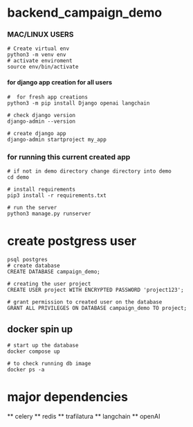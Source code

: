 # backend_campaign_demo




### MAC/LINUX USERS
```
# Create virtual env
python3 -m venv env
# activate enviroment
source env/bin/activate
```

####  for django app creation for all users
```
#  for fresh app creations
python3 -m pip install Django openai langchain

# check django version
django-admin --version

# create django app
django-admin startproject my_app

```

### for running this current created app

```
# if not in demo directory change directory into demo
cd demo

# install requirements
pip3 install -r requirements.txt

# run the server
python3 manage.py runserver
```


# create postgress user
```
psql postgres
# create database
CREATE DATABASE campaign_demo;

# creating the user project
CREATE USER project WITH ENCRYPTED PASSWORD 'project123';

# grant permission to created user on the database
GRANT ALL PRIVILEGES ON DATABASE campaign_demo TO project;

```

## docker spin up

```
# start up the database
docker compose up

# to check running db image
docker ps -a

```

# major dependencies

** celery
** redis
** trafilatura
** langchain
** openAI